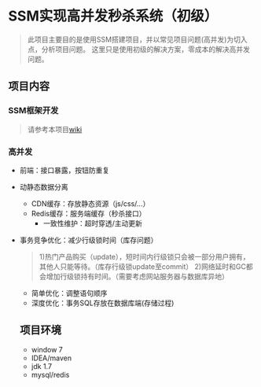 # SSM实现高并发秒杀系统（初级）
> 此项目主要目的是使用SSM搭建项目，并以常见项目问题(高并发)为切入点，分析项目问题。
> 这里只是使用初级的解决方案，零成本的解决高并发问题。

## 项目内容

### SSM框架开发
> 请参考本项目[wiki](https://github.com/gushizone/seckill/wiki)

### 高并发

- 前端：接口暴露，按钮防重复
- 动静态数据分离
  - CDN缓存：存放静态资源（js/css/...）
  - Redis缓存：服务端缓存（秒杀接口）
    - 一致性维护：超时穿透/主动更新
- 事务竞争优化：减少行级锁时间（库存问题）
  > 1)热门产品购买（update），短时间内行级锁只会被一部分用户拥有，其他人只能等待。（库存行级锁update至commit）
  > 2)网络延时和GC都会增加行级锁持有时间。（需要考虑网站服务器与数据库异地）
  - 简单优化：调整语句顺序
  - 深度优化：事务SQL存放在数据库端(存储过程)
  
  ## 项目环境
  
  - window 7
  - IDEA/maven
  - jdk 1.7
  - mysql/redis
  
  